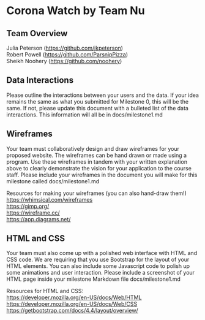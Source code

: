 # Corona Watch by Team Nu

## Team Overview
Julia Peterson (https://github.com/jkpeterson)  
Robert Powell (https://github.com/ParsnipPizza)  
Sheikh Noohery (https://github.com/noohery)  

## Data Interactions  
Please outline the interactions between your users and the data. If your idea remains the same as what you submitted for Milestone 0, this will be the same. If not, please update this document with a bulleted list of the data interactions. This information will all be in docs/milestone1.md  

## Wireframes  
Your team must collaboratively design and draw wireframes for your proposed website. The wireframes can be hand drawn or made using a program. Use these wireframes in tandem with your written explanation above to clearly demonstrate the vision for your application to the course staff. Please include your wireframes in the document you will make for this milestone called docs/milestone1.md

Resources for making your wireframes (you can also hand-draw them!)  
https://whimsical.com/wireframes  
https://gimp.org/  
https://wireframe.cc/  
https://app.diagrams.net/  

## HTML and CSS  
Your team must also come up with a polished web interface with HTML and CSS code. We are requiring that you use Bootstrap for the layout of your HTML elements. You can also include some Javascript code to polish up some animations and user interaction. Please include a screenshot of your HTML page inside your milestone Markdown file docs/milestone1.md  

Resources for HTML and CSS:  
https://developer.mozilla.org/en-US/docs/Web/HTML  
https://developer.mozilla.org/en-US/docs/Web/CSS  
https://getbootstrap.com/docs/4.4/layout/overview/  
